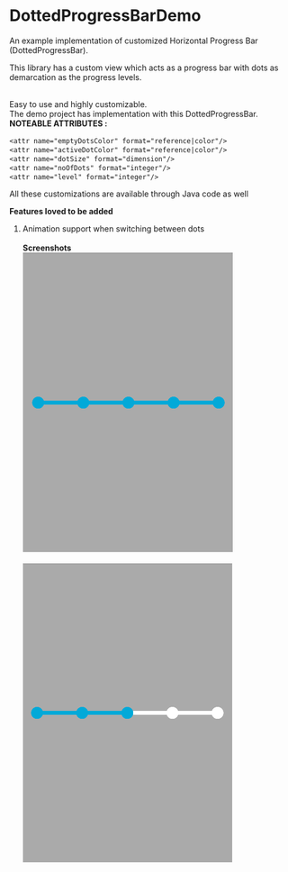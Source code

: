 # DottedProgressBarDemo

An example implementation of customized Horizontal Progress Bar (DottedProgressBar).

This library has a custom view which acts as a progress bar with dots as demarcation as the progress levels.

<br />
Easy to use and highly customizable.<br />
The demo project has implementation with this DottedProgressBar.

<br />
<b>NOTEABLE ATTRIBUTES : </b>

    <attr name="emptyDotsColor" format="reference|color"/>
    <attr name="activeDotColor" format="reference|color"/>
    <attr name="dotSize" format="dimension"/>
    <attr name="noOfDots" format="integer"/>
    <attr name="level" format="integer"/>

All these customizations are available through Java code as well


<b>Features loved to be added</b>
1. Animation support when switching between dots
<br /><br />
<b>Screenshots</b><br/>
![Alt text](/screenshots/img1.png?raw=true)<br /><br />
![Alt text](/screenshots/img2.png?raw=true "Exception View")<br />
